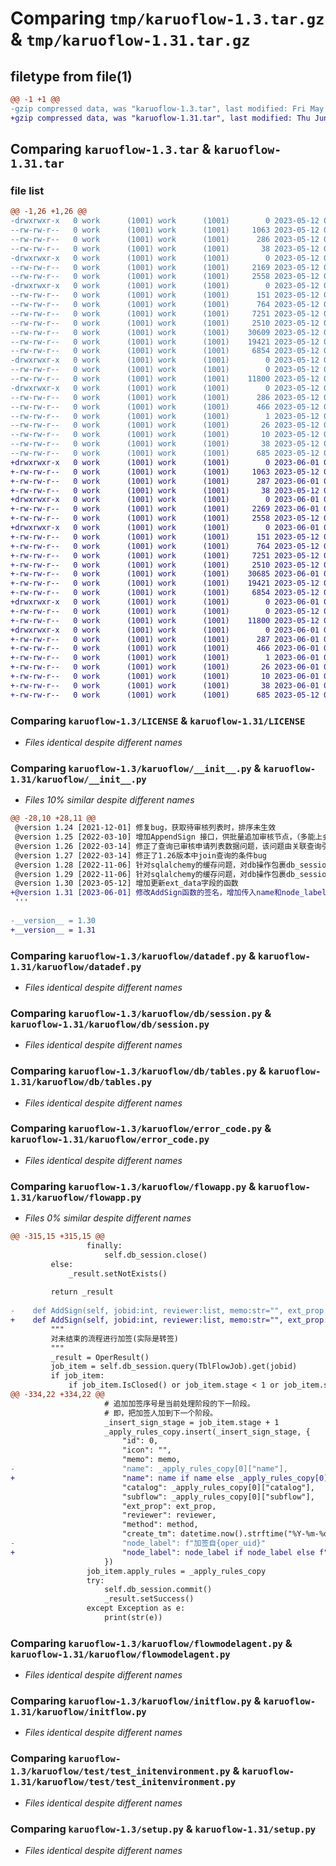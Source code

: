 # Comparing `tmp/karuoflow-1.3.tar.gz` & `tmp/karuoflow-1.31.tar.gz`

## filetype from file(1)

```diff
@@ -1 +1 @@
-gzip compressed data, was "karuoflow-1.3.tar", last modified: Fri May 12 05:52:56 2023, max compression
+gzip compressed data, was "karuoflow-1.31.tar", last modified: Thu Jun  1 00:38:56 2023, max compression
```

## Comparing `karuoflow-1.3.tar` & `karuoflow-1.31.tar`

### file list

```diff
@@ -1,26 +1,26 @@
-drwxrwxr-x   0 work      (1001) work      (1001)        0 2023-05-12 05:52:56.280072 karuoflow-1.3/
--rw-rw-r--   0 work      (1001) work      (1001)     1063 2023-05-12 05:20:22.000000 karuoflow-1.3/LICENSE
--rw-rw-r--   0 work      (1001) work      (1001)      286 2023-05-12 05:52:56.280072 karuoflow-1.3/PKG-INFO
--rw-rw-r--   0 work      (1001) work      (1001)       38 2023-05-12 05:20:22.000000 karuoflow-1.3/README.md
-drwxrwxr-x   0 work      (1001) work      (1001)        0 2023-05-12 05:52:56.278072 karuoflow-1.3/karuoflow/
--rw-rw-r--   0 work      (1001) work      (1001)     2169 2023-05-12 05:34:37.000000 karuoflow-1.3/karuoflow/__init__.py
--rw-rw-r--   0 work      (1001) work      (1001)     2558 2023-05-12 05:20:22.000000 karuoflow-1.3/karuoflow/datadef.py
-drwxrwxr-x   0 work      (1001) work      (1001)        0 2023-05-12 05:52:56.279072 karuoflow-1.3/karuoflow/db/
--rw-rw-r--   0 work      (1001) work      (1001)      151 2023-05-12 05:20:22.000000 karuoflow-1.3/karuoflow/db/__init__.py
--rw-rw-r--   0 work      (1001) work      (1001)      764 2023-05-12 05:20:22.000000 karuoflow-1.3/karuoflow/db/session.py
--rw-rw-r--   0 work      (1001) work      (1001)     7251 2023-05-12 05:20:22.000000 karuoflow-1.3/karuoflow/db/tables.py
--rw-rw-r--   0 work      (1001) work      (1001)     2510 2023-05-12 05:20:22.000000 karuoflow-1.3/karuoflow/error_code.py
--rw-rw-r--   0 work      (1001) work      (1001)    30609 2023-05-12 05:33:33.000000 karuoflow-1.3/karuoflow/flowapp.py
--rw-rw-r--   0 work      (1001) work      (1001)    19421 2023-05-12 05:20:22.000000 karuoflow-1.3/karuoflow/flowmodelagent.py
--rw-rw-r--   0 work      (1001) work      (1001)     6854 2023-05-12 05:20:22.000000 karuoflow-1.3/karuoflow/initflow.py
-drwxrwxr-x   0 work      (1001) work      (1001)        0 2023-05-12 05:52:56.280072 karuoflow-1.3/karuoflow/test/
--rw-rw-r--   0 work      (1001) work      (1001)        0 2023-05-12 05:20:22.000000 karuoflow-1.3/karuoflow/test/__init__.py
--rw-rw-r--   0 work      (1001) work      (1001)    11800 2023-05-12 05:49:21.000000 karuoflow-1.3/karuoflow/test/test_initenvironment.py
-drwxrwxr-x   0 work      (1001) work      (1001)        0 2023-05-12 05:52:56.279072 karuoflow-1.3/karuoflow.egg-info/
--rw-rw-r--   0 work      (1001) work      (1001)      286 2023-05-12 05:52:55.000000 karuoflow-1.3/karuoflow.egg-info/PKG-INFO
--rw-rw-r--   0 work      (1001) work      (1001)      466 2023-05-12 05:52:55.000000 karuoflow-1.3/karuoflow.egg-info/SOURCES.txt
--rw-rw-r--   0 work      (1001) work      (1001)        1 2023-05-12 05:52:55.000000 karuoflow-1.3/karuoflow.egg-info/dependency_links.txt
--rw-rw-r--   0 work      (1001) work      (1001)       26 2023-05-12 05:52:55.000000 karuoflow-1.3/karuoflow.egg-info/requires.txt
--rw-rw-r--   0 work      (1001) work      (1001)       10 2023-05-12 05:52:55.000000 karuoflow-1.3/karuoflow.egg-info/top_level.txt
--rw-rw-r--   0 work      (1001) work      (1001)       38 2023-05-12 05:52:56.280072 karuoflow-1.3/setup.cfg
--rw-rw-r--   0 work      (1001) work      (1001)      685 2023-05-12 05:20:22.000000 karuoflow-1.3/setup.py
+drwxrwxr-x   0 work      (1001) work      (1001)        0 2023-06-01 00:38:56.248937 karuoflow-1.31/
+-rw-rw-r--   0 work      (1001) work      (1001)     1063 2023-05-12 05:20:22.000000 karuoflow-1.31/LICENSE
+-rw-rw-r--   0 work      (1001) work      (1001)      287 2023-06-01 00:38:56.247937 karuoflow-1.31/PKG-INFO
+-rw-rw-r--   0 work      (1001) work      (1001)       38 2023-05-12 05:20:22.000000 karuoflow-1.31/README.md
+drwxrwxr-x   0 work      (1001) work      (1001)        0 2023-06-01 00:38:56.246937 karuoflow-1.31/karuoflow/
+-rw-rw-r--   0 work      (1001) work      (1001)     2269 2023-06-01 00:29:09.000000 karuoflow-1.31/karuoflow/__init__.py
+-rw-rw-r--   0 work      (1001) work      (1001)     2558 2023-05-12 05:20:22.000000 karuoflow-1.31/karuoflow/datadef.py
+drwxrwxr-x   0 work      (1001) work      (1001)        0 2023-06-01 00:38:56.247937 karuoflow-1.31/karuoflow/db/
+-rw-rw-r--   0 work      (1001) work      (1001)      151 2023-05-12 05:20:22.000000 karuoflow-1.31/karuoflow/db/__init__.py
+-rw-rw-r--   0 work      (1001) work      (1001)      764 2023-05-12 05:20:22.000000 karuoflow-1.31/karuoflow/db/session.py
+-rw-rw-r--   0 work      (1001) work      (1001)     7251 2023-05-12 05:20:22.000000 karuoflow-1.31/karuoflow/db/tables.py
+-rw-rw-r--   0 work      (1001) work      (1001)     2510 2023-05-12 05:20:22.000000 karuoflow-1.31/karuoflow/error_code.py
+-rw-rw-r--   0 work      (1001) work      (1001)    30685 2023-06-01 00:26:07.000000 karuoflow-1.31/karuoflow/flowapp.py
+-rw-rw-r--   0 work      (1001) work      (1001)    19421 2023-05-12 05:20:22.000000 karuoflow-1.31/karuoflow/flowmodelagent.py
+-rw-rw-r--   0 work      (1001) work      (1001)     6854 2023-05-12 05:20:22.000000 karuoflow-1.31/karuoflow/initflow.py
+drwxrwxr-x   0 work      (1001) work      (1001)        0 2023-06-01 00:38:56.247937 karuoflow-1.31/karuoflow/test/
+-rw-rw-r--   0 work      (1001) work      (1001)        0 2023-05-12 05:20:22.000000 karuoflow-1.31/karuoflow/test/__init__.py
+-rw-rw-r--   0 work      (1001) work      (1001)    11800 2023-05-12 05:49:21.000000 karuoflow-1.31/karuoflow/test/test_initenvironment.py
+drwxrwxr-x   0 work      (1001) work      (1001)        0 2023-06-01 00:38:56.246937 karuoflow-1.31/karuoflow.egg-info/
+-rw-rw-r--   0 work      (1001) work      (1001)      287 2023-06-01 00:38:56.000000 karuoflow-1.31/karuoflow.egg-info/PKG-INFO
+-rw-rw-r--   0 work      (1001) work      (1001)      466 2023-06-01 00:38:56.000000 karuoflow-1.31/karuoflow.egg-info/SOURCES.txt
+-rw-rw-r--   0 work      (1001) work      (1001)        1 2023-06-01 00:38:56.000000 karuoflow-1.31/karuoflow.egg-info/dependency_links.txt
+-rw-rw-r--   0 work      (1001) work      (1001)       26 2023-06-01 00:38:56.000000 karuoflow-1.31/karuoflow.egg-info/requires.txt
+-rw-rw-r--   0 work      (1001) work      (1001)       10 2023-06-01 00:38:56.000000 karuoflow-1.31/karuoflow.egg-info/top_level.txt
+-rw-rw-r--   0 work      (1001) work      (1001)       38 2023-06-01 00:38:56.248937 karuoflow-1.31/setup.cfg
+-rw-rw-r--   0 work      (1001) work      (1001)      685 2023-05-12 05:20:22.000000 karuoflow-1.31/setup.py
```

### Comparing `karuoflow-1.3/LICENSE` & `karuoflow-1.31/LICENSE`

 * *Files identical despite different names*

### Comparing `karuoflow-1.3/karuoflow/__init__.py` & `karuoflow-1.31/karuoflow/__init__.py`

 * *Files 10% similar despite different names*

```diff
@@ -28,10 +28,11 @@
 @version 1.24 [2021-12-01] 修复bug，获取待审核列表时，排序未生效
 @version 1.25 [2022-03-10] 增加AppendSign 接口，供批量追加审核节点，（多能上会申请定制化场景需求）
 @version 1.26 [2022-03-14] 修正了查询已审核申请列表数据问题，该问题由关联查询引起，但模糊匹配仍然存在问题
 @version 1.27 [2022-03-14] 修正了1.26版本中join查询的条件bug
 @version 1.28 [2022-11-06] 针对sqlalchemy的缓存问题，对db操作包裹db_session.begin()事务上下文
 @version 1.29 [2022-11-06] 针对sqlalchemy的缓存问题，对db操作包裹db_session.begin()事务上下文，该机制因为在外部系统中传入了session，并在传入前开启了事务，因此会报错，先退回。
 @version 1.30 [2023-05-12] 增加更新ext_data字段的函数
+@version 1.31 [2023-06-01] 修改AddSign函数的签名，增加传入name和node_label两个参数
 '''
 
-__version__ = 1.30
+__version__ = 1.31
```

### Comparing `karuoflow-1.3/karuoflow/datadef.py` & `karuoflow-1.31/karuoflow/datadef.py`

 * *Files identical despite different names*

### Comparing `karuoflow-1.3/karuoflow/db/session.py` & `karuoflow-1.31/karuoflow/db/session.py`

 * *Files identical despite different names*

### Comparing `karuoflow-1.3/karuoflow/db/tables.py` & `karuoflow-1.31/karuoflow/db/tables.py`

 * *Files identical despite different names*

### Comparing `karuoflow-1.3/karuoflow/error_code.py` & `karuoflow-1.31/karuoflow/error_code.py`

 * *Files identical despite different names*

### Comparing `karuoflow-1.3/karuoflow/flowapp.py` & `karuoflow-1.31/karuoflow/flowapp.py`

 * *Files 0% similar despite different names*

```diff
@@ -315,15 +315,15 @@
                 finally:
                     self.db_session.close()
         else:
             _result.setNotExists()
 
         return _result
 
-    def AddSign(self, jobid:int, reviewer:list, memo:str="", ext_prop:dict=None, method="or", oper_uid=0):
+    def AddSign(self, jobid:int, reviewer:list, memo:str="", ext_prop:dict=None, method="or", oper_uid=0, name=None, node_label=None):
         """
         对未结束的流程进行加签(实际是转签)
         """
         _result = OperResult()
         job_item = self.db_session.query(TblFlowJob).get(jobid)
         if job_item:
             if job_item.IsClosed() or job_item.stage < 1 or job_item.stage >= len(job_item.apply_rules):
@@ -334,22 +334,22 @@
                     # 追加加签序号是当前处理阶段的下一阶段。
                     # 即，把加签人加到下一个阶段。
                     _insert_sign_stage = job_item.stage + 1
                     _apply_rules_copy.insert(_insert_sign_stage, {
                         "id": 0,
                         "icon": "",
                         "memo": memo,
-                        "name": _apply_rules_copy[0]["name"],
+                        "name": name if name else _apply_rules_copy[0]["name"],
                         "catalog": _apply_rules_copy[0]["catalog"],
                         "subflow": _apply_rules_copy[0]["subflow"],
                         "ext_prop": ext_prop,
                         "reviewer": reviewer,
                         "method": method,
                         "create_tm": datetime.now().strftime("%Y-%m-%d %H:%M:%S"),
-                        "node_label": f"加签自{oper_uid}"
+                        "node_label": node_label if node_label else f"加签自{oper_uid}"
                     })
                 job_item.apply_rules = _apply_rules_copy
                 try:
                     self.db_session.commit()
                     _result.setSuccess()
                 except Exception as e:
                     print(str(e))
```

### Comparing `karuoflow-1.3/karuoflow/flowmodelagent.py` & `karuoflow-1.31/karuoflow/flowmodelagent.py`

 * *Files identical despite different names*

### Comparing `karuoflow-1.3/karuoflow/initflow.py` & `karuoflow-1.31/karuoflow/initflow.py`

 * *Files identical despite different names*

### Comparing `karuoflow-1.3/karuoflow/test/test_initenvironment.py` & `karuoflow-1.31/karuoflow/test/test_initenvironment.py`

 * *Files identical despite different names*

### Comparing `karuoflow-1.3/setup.py` & `karuoflow-1.31/setup.py`

 * *Files identical despite different names*

